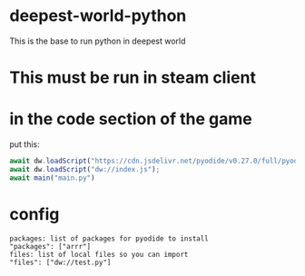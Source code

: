 # deepest-world-python
This is the base to run python in deepest world
# This must be run in steam client
# in the code section of the game

put this:
```js
await dw.loadScript("https://cdn.jsdelivr.net/pyodide/v0.27.0/full/pyodide.js");
await dw.loadScript("dw://index.js");
await main("main.py")
```

# config
```
packages: list of packages for pyodide to install
"packages": ["arrr"]
files: list of local files so you can import
"files": ["dw://test.py"]
```
